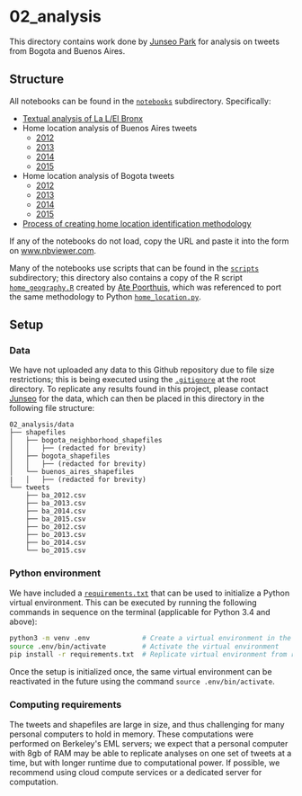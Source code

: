 # 02_analysis

This directory contains work done by [Junseo Park](http://www.github.com/junseo-park) for analysis on tweets from Bogota and Buenos Aires.

## Structure

All notebooks can be found in the [`notebooks`](./notebooks) subdirectory. Specifically:

- [Textual analysis of La L/El Bronx](./notebooks/bogota_LaL_ElBronx.ipynb)
- Home location analysis of Buenos Aires tweets
	- [2012](./notebooks/ba_2012.ipynb)
	- [2013](./notebooks/ba_2013.ipynb)
	- [2014](./notebooks/ba_2014.ipynb)
	- [2015](./notebooks/ba_2015.ipynb)
- Home location analysis of Bogota tweets
	- [2012](./notebooks/bo_2012.ipynb)
	- [2013](./notebooks/bo_2013.ipynb)
	- [2014](./notebooks/bo_2014.ipynb)
	- [2015](./notebooks/bo_2015.ipynb)
- [Process of creating home location identification methodology](./methodology_home_location_identification.ipynb)

If any of the notebooks do not load, copy the URL and paste it into the form on www.nbviewer.com.

Many of the notebooks use scripts that can be found in the [`scripts`](./scripts) subdirectory; this directory also contains a copy of the R script [`home_geography.R`](./scripts/home_geography.R) created by [Ate Poorthuis](https://github.com/atepoorthuis), which was referenced to port the same methodology to Python [`home_location.py`](./scripts/home_location.py).

## Setup

### Data

We have not uploaded any data to this Github repository due to file size restrictions; this is being executed using the [`.gitignore`](../.gitignore) at the root directory. To replicate any results found in this project, please contact [Junseo](mailto:junseopark@berkeley.edu) for the data, which can then be placed in this directory in the following file structure:

```
02_analysis/data
├── shapefiles
│   ├── bogota_neighborhood_shapefiles
│   │   ├── (redacted for brevity)
│   ├── bogota_shapefiles
│   │   ├── (redacted for brevity)
│   └── buenos_aires_shapefiles
|   │   ├── (redacted for brevity)
└── tweets
    ├── ba_2012.csv
    ├── ba_2013.csv
    ├── ba_2014.csv
    ├── ba_2015.csv
    ├── bo_2012.csv
    ├── bo_2013.csv
    ├── bo_2014.csv
    └── bo_2015.csv
```

### Python environment

We have included a [`requirements.txt`](./requirements.txt) that can be used to initialize a Python virtual environment. This can be executed by running the following commands in sequence on the terminal (applicable for Python 3.4 and above):

```bash
python3 -m venv .env             # Create a virtual environment in the .env directory
source .env/bin/activate         # Activate the virtual environment
pip install -r requirements.txt  # Replicate virtual environment from requirements.txt
```

Once the setup is initialized once, the same virtual environment can be reactivated in the future using the command `source .env/bin/activate`.


### Computing requirements

The tweets and shapefiles are large in size, and thus challenging for many personal computers to hold in memory. These computations were performed on Berkeley's EML servers; we expect that a personal computer with 8gb of RAM may be able to replicate analyses on one set of tweets at a time, but with longer runtime due to computational power. If possible, we recommend using cloud compute services or a dedicated server for computation.

